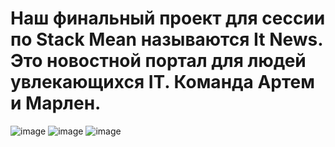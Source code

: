 # Наш финальный проект для сессии по Stack Mean называются It News. Это новостной портал для людей увлекающихся IT. Команда Артем и Марлен.

![image](https://github.com/Lovilek/-IT-News-Meanw/assets/105930858/9497dc1b-01b3-41c5-a70a-100311b9a152)
![image](https://github.com/Lovilek/-IT-News-Meanw/assets/105930858/5ab57221-01a5-4e18-a2d4-6a4239858a14)
![image](https://github.com/Lovilek/-IT-News-Meanw/assets/105930858/7f0da6bd-0a89-4eed-9ade-3fddd7372f29)



